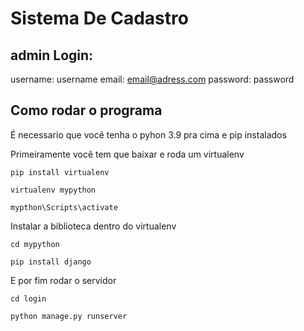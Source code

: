 # Sistema De Cadastro
 
 
 ## admin Login:
 username: username
 email: email@adress.com
 password: password

## Como rodar o programa
 É necessario que você tenha o pyhon 3.9 pra cima e pip instalados
 
 Primeiramente você tem que baixar e roda um virtualenv
``` 
pip install virtualenv

virtualenv mypython

mypthon\Scripts\activate
```

Instalar a biblioteca dentro do virtualenv
```
cd mypython

pip install django
```

E por fim rodar o servidor
```
cd login

python manage.py runserver
```
